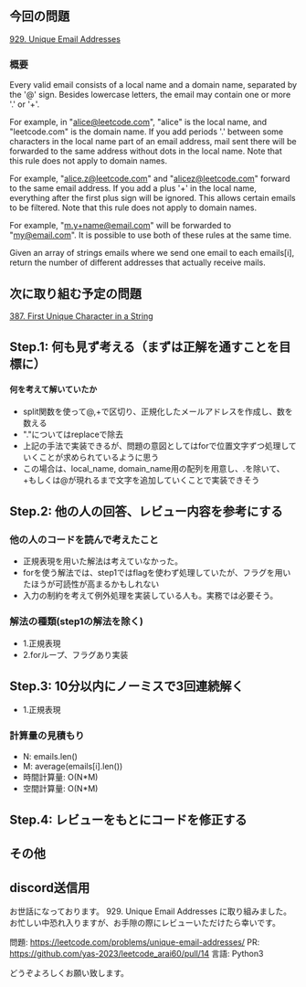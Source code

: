## 今回の問題
[929. Unique Email Addresses](https://leetcode.com/problems/unique-email-addresses)

### 概要
Every valid email consists of a local name and a domain name, separated by the '@' sign. Besides lowercase letters, the email may contain one or more '.' or '+'.

For example, in "alice@leetcode.com", "alice" is the local name, and "leetcode.com" is the domain name.
If you add periods '.' between some characters in the local name part of an email address, mail sent there will be forwarded to the same address without dots in the local name. Note that this rule does not apply to domain names.

For example, "alice.z@leetcode.com" and "alicez@leetcode.com" forward to the same email address.
If you add a plus '+' in the local name, everything after the first plus sign will be ignored. This allows certain emails to be filtered. Note that this rule does not apply to domain names.

For example, "m.y+name@email.com" will be forwarded to "my@email.com".
It is possible to use both of these rules at the same time.

Given an array of strings emails where we send one email to each emails[i], return the number of different addresses that actually receive mails.

## 次に取り組む予定の問題
[387. First Unique Character in a String](https://leetcode.com/problems/first-unique-character-in-a-string)

## Step.1: 何も見ず考える（まずは正解を通すことを目標に）
#### 何を考えて解いていたか
- split関数を使って@,+で区切り、正規化したメールアドレスを作成し、数を数える 
- "."についてはreplaceで除去
- 上記の手法で実装できるが、問題の意図としてはforで位置文字ずつ処理していくことが求められているように思う
- この場合は、local_name, domain_name用の配列を用意し、.を除いて、+もしくは@が現れるまで文字を追加していくことで実装できそう

## Step.2: 他の人の回答、レビュー内容を参考にする
### 他の人のコードを読んで考えたこと
- 正規表現を用いた解法は考えていなかった。
- forを使う解法では、step1ではflagを使わず処理していたが、フラグを用いたほうが可読性が高まるかもしれない
- 入力の制約を考えて例外処理を実装している人も。実務では必要そう。


### 解法の種類(step1の解法を除く)
- 1.正規表現
- 2.forループ、フラグあり実装
## Step.3: 10分以内にノーミスで3回連続解く
- 1.正規表現
### 計算量の見積もり
- N: emails.len()
- M: average(emails[i].len()) 
- 時間計算量: O(N*M)
- 空間計算量: O(N*M)


## Step.4: レビューをもとにコードを修正する

## その他

## discord送信用
お世話になっております。
929. Unique Email Addresses に取り組みました。
お忙しい中恐れ入りますが、お手隙の際にレビューいただけたら幸いです。

問題: https://leetcode.com/problems/unique-email-addresses/
PR: https://github.com/yas-2023/leetcode_arai60/pull/14
言語: Python3

どうぞよろしくお願い致します。
